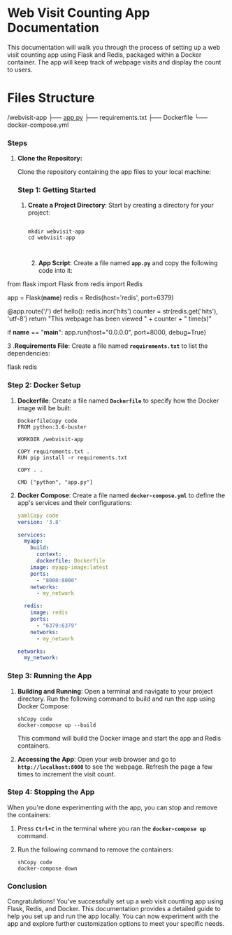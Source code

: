 # Web Visit Counting App Documentation

This documentation will walk you through the process of setting up a web visit counting app using Flask and Redis, packaged within a Docker container. The app will keep track of webpage visits and display the count to users.

# ****Files Structure****

/webvisit-app
├── [app.py](http://app.py/)
├── requirements.txt
├── Dockerfile
└── docker-compose.yml

### **Steps**

1. **Clone the Repository:**
    
    Clone the repository containing the app files to your local machine:
    
    [](https://github.com/Safeervs7/awesome-compose/blob/master/flask-redis/app.py)
    
    ### **Step 1: Getting Started**
    
    1. **Create a Project Directory**: Start by creating a directory for your project:
        
        ```
        
        mkdir webvisit-app
        cd webvisit-app
                                                                                                      
                                                                                                                          
        ```
        

        2.  **App Script**: Create a file named **`app.py`** and copy the following code into it:

from flask import Flask
from redis import Redis

app = Flask(**name**)
redis = Redis(host='redis', port=6379)

@app.route('/')
def hello():
redis.incr('hits')
counter = str(redis.get('hits'), 'utf-8')
return "This webpage has been viewed " + counter + " time(s)"

if **name** == "**main**":
app.run(host="0.0.0.0", port=8000, debug=True)

3 .**Requirements File**: Create a file named **`requirements.txt`** to list the dependencies:

flask
redis

### **Step 2: Docker Setup**

1. **Dockerfile**: Create a file named **`Dockerfile`** to specify how the Docker image will be built:
    
    ```
    DockerfileCopy code
    FROM python:3.6-buster
    
    WORKDIR /webvisit-app
    
    COPY requirements.txt .
    RUN pip install -r requirements.txt
    
    COPY . .
    
    CMD ["python", "app.py"]
    
    ```
    
2. **Docker Compose**: Create a file named **`docker-compose.yml`** to define the app's services and their configurations:
    
    ```yaml
    yamlCopy code
    version: '3.8'
    
    services:
      myapp:
        build:
          context: .
          dockerfile: Dockerfile
        image: myapp-image:latest
        ports:
          - "8000:8000"
        networks:
          - my_network
    
      redis:
        image: redis
        ports:
          - "6379:6379"
        networks:
          - my_network
    
    networks:
      my_network:
    
    ```
    

### **Step 3: Running the App**

1. **Building and Running**: Open a terminal and navigate to your project directory. Run the following command to build and run the app using Docker Compose:
    
    ```
    shCopy code
    docker-compose up --build
    
    ```
    
    This command will build the Docker image and start the app and Redis containers.
    
2. **Accessing the App**: Open your web browser and go to **`http://localhost:8000`** to see the webpage. Refresh the page a few times to increment the visit count.

### **Step 4: Stopping the App**

When you're done experimenting with the app, you can stop and remove the containers:

1. Press **`Ctrl+C`** in the terminal where you ran the **`docker-compose up`** command.
2. Run the following command to remove the containers:
    
    ```
    shCopy code
    docker-compose down
    
    ```
    

### **Conclusion**

Congratulations! You've successfully set up a web visit counting app using Flask, Redis, and Docker. This documentation provides a detailed guide to help you set up and run the app locally. You can now experiment with the app and explore further customization options to meet your specific needs.